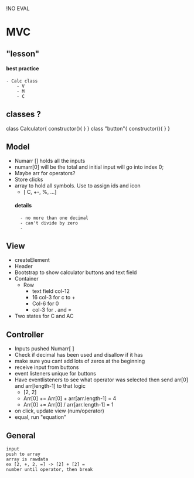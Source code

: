 !NO EVAL

# MVC

## "lesson"
#### best practice
    - Calc class
        - V
        - M
        - C

## classes ?
class Calculator{
    constructor(){
    }
}
class "button"{
    constructor(){
    }
}
## Model
- Numarr [] holds all the inputs
- numarr[0] will be the total and initial input will go into index 0;
- Maybe arr for operators?
- Store clicks
- array to hold all symbols. Use to assign ids and icon
    - [ C, +-, %, ...]
    #### details
        - no more than one decimal
        - can't divide by zero
        - 

## View
- createElement
- Header
- Bootstrap to show calculator buttons and text field
- Container
    - Row
        - text field col-12
        - 16 col-3 for c to +
        - Col-6 for 0
        -  col-3 for . and =
- Two states for C and AC

## Controller
- Inputs pushed Numarr[ ] 
- Check if decimal has been used and disallow if it has
- make sure you cant add lots of zeros at the beginning
- receive input from buttons
- event listeners unique for buttons
- Have eventlisteners to see what operator was selected then send arr[0] and arr[length-1] to that logic
    - [2, 2]
    - Arr[0] += Arr[0] + arr[arr.length-1] = 4
    - Arr[0] += Arr[0]  / arr[arr.length-1] = 1
- on click, update view (num/operator)
- equal, run "equation"

## General
    input
    push to array 
    array is rawdata
    ex [2, +, 2, =] -> [2] + [2] = 
    number until operator, then break

